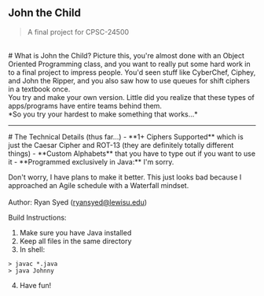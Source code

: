 ## John the Child
> A final project for CPSC-24500
<br>
# What is John the Child?
Picture this, you're almost done with an Object Oriented Programming class, and you want to really put some hard work in to a final project to impress people. You'd seen stuff like CyberChef, Ciphey, and John the Ripper, and you also saw how to use queues for shift ciphers in a textbook once.
<br>
You try and make your own version. Little did you realize that these types of apps/programs have entire teams behind them.
<br>
*So you try your hardest to make something that works...*
<hr>
# The Technical Details (thus far...)
-  **1+ Ciphers Supported** which is just the Caesar Cipher and ROT-13 (they are definitely totally different things)
-  **Custom Alphabets** that you have to type out if you want to use it
-  **Programmed exclusively in Java:** I'm sorry.

Don't worry, I have plans to make it better. This just looks bad because I approached an Agile schedule with a Waterfall mindset.  
<br>
Author: Ryan Syed (ryansyed@lewisu.edu)

Build Instructions:
1. Make sure you have Java installed
2. Keep all files in the same directory
3. In shell:
```shell
> javac *.java
> java Johnny
```
4. Have fun!
